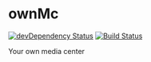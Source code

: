 # ownMc

[![devDependency Status](https://david-dm.org/Strikesoft/ownMc/dev-status.svg?style=flat-square)](https://david-dm.org/Strikesoft/ownMc#info=devDependencies)
[![Build Status](https://travis-ci.org/Strikesoft/ownMc.svg?branch=master)](https://travis-ci.org/Strikesoft/ownMc)

Your own media center
